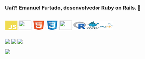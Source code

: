 ### Uai?! Emanuel Furtado, desenvolvedor Ruby on Rails. 👋

<div align="center">
  <a href="https://github.com/ManuzimFerreira">
</div>
<div style="display: inline_block"><br>
  <img align="center" alt="" height="30" width="40" src="https://raw.githubusercontent.com/devicons/devicon/master/icons/javascript/javascript-plain.svg">
  <img align="center" alt="" height="30" width="40" src="https://upload.wikimedia.org/wikipedia/commons/7/73/Ruby_logo.svg">
  <img align="center" alt="" height="30" width="40" src="https://raw.githubusercontent.com/devicons/devicon/master/icons/html5/html5-original.svg">
  <img align="center" alt="" height="30" width="40" src="https://raw.githubusercontent.com/devicons/devicon/master/icons/css3/css3-original.svg">
  <img align="center" alt="" height="30" width="40" src="https://upload.wikimedia.org/wikipedia/commons/1/18/ISO_C%2B%2B_Logo.svg">
  <img align="center" alt="" height="30" width="40" src="https://raw.githubusercontent.com/devicons/devicon/master/icons/r/r-original.svg">
  <a href="https://www.docker.com/" target="_blank" rel="noreferrer"> 
    <img src="https://raw.githubusercontent.com/devicons/devicon/master/icons/docker/docker-original-wordmark.svg" align="center" alt="" height="30" width="40"/> </a>
  <a href="https://www.mysql.com/" target="_blank" rel="noreferrer"> <img src="https://raw.githubusercontent.com/devicons/devicon/master/icons/mysql/mysql-original-wordmark.svg" align="center" alt="" height="30" width="40"/> </a>
</div>
  
  ##
 
<div> 
  <a href = "emanuelferreirafurtado@gmail.com"><img src="https://img.shields.io/badge/-Gmail-%23333?style=for-the-badge&logo=gmail&logoColor=white" target="_blank"></a>
  <a href="https://www.linkedin.com/in/emanuel-furtado/" target="_blank"><img src="https://img.shields.io/badge/-LinkedIn-%230077B5?style=for-the-badge&logo=linkedin&logoColor=white" target="_blank"></a> 
  <a href="https://www.emanuelfurtado.space/" target="_blank"><img src="https://img.shields.io/badge/Ruby_on_Rails-CC0000?style=for-the-badge&logo=ruby-on-rails&logoColor=white" target="_blank"></a>
  <br>
  
 ![](https://komarev.com/ghpvc/?username=manuzimferreira&color=green)
</div>

